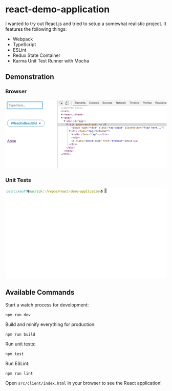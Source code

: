 # react-demo-application

I wanted to try out React.js and tried to setup a somewhat realistic project. It features the following things:

- Webpack
- TypeScript
- ESLint
- Redux State Container
- Karma Unit Test Runner with Mocha

## Demonstration

### Browser

![demo video](demo.gif)

### Unit Tests

![demo video unit tests](unittests.gif)

## Available Commands

Start a watch process for development:

```
npm run dev
```

Build and minify everything for production:

```
npm run build
```

Run unit tests:

```
npm test
```

Run ESLint:

```
npm run lint
```

Open `src/client/index.html` in your browser to see the React application!

